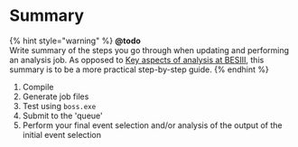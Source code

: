 # Summary



{% hint style="warning" %}
**@todo**  
Write summary of the steps you go through when updating and performing an analysis job. As opposed to [Key aspects of analysis at BESIII](../analysis/), this summary is to be a more practical step-by-step guide.
{% endhint %}

1. Compile
2. Generate job files
3. Test using `boss.exe`
4. Submit to the 'queue'
5. Perform your final event selection and/or analysis of the output of the initial event selection

